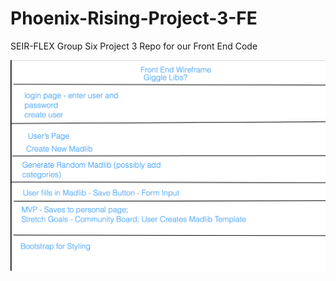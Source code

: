 # Phoenix-Rising-Project-3-FE
SEIR-FLEX Group Six Project 3 Repo for our Front End Code

![Front End Wireframe](/assets/images/P3_front_end_wireframe.png "Front End Wireframe")